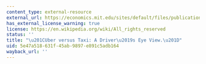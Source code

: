 ```yaml
---
content_type: external-resource
external_url: https://economics.mit.edu/sites/default/files/publications/AEJApp-2019-0655%20%281%29.pdf
has_external_license_warning: true
license: https://en.wikipedia.org/wiki/All_rights_reserved
status: ''
title: "\u201CUber versus Taxi: A Driver\u2019s Eye View.\u201D"
uid: 5e47a518-631f-45ab-9897-e891c5adb164
wayback_url: ''
---
```

